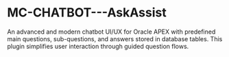 # MC-CHATBOT---AskAssist
An advanced and modern chatbot UI/UX for Oracle APEX with predefined main questions, sub-questions, and answers stored in database tables. This plugin simplifies user interaction through guided question flows.
